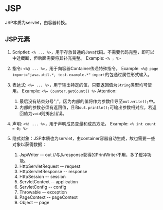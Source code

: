 # JSP
JSP本质为servlet，由容器转换。

## JSP元素
1. Scriptlet: `<% ... %>`，用于存放普通的Java代码。不需要代码完整，即可以中途截断，但后面需要将其补充完整。
   Example: `<% ; %>`

2. 指令: `<%@ ... %>`，用于向容器Container传递特殊指令。
   Example: `<%@ page import="java.util.*, test.example.*"`
   `import`的包通过属性形式输入。

3. 表达式: `<%= ... %>`，用于输出特定的值，只要返回值为`String`类型均可使用。
   Example: `<%= Counter.getCount() %>`
   Attention: 
    1. 最后没有结束分号";"，因为内部的值将作为参数传导至`out.write();`中。
    2. 内部的参数必须有返回值，且和`out.println();`可输出参数相对应。若返回值为`void`则掷出错误。

4. 声明: `<%! ... %>`，用于声明成员变量和成员方法。
   Example: `<% int count = 0; %>`

5. 隐式对象：JSP本质也为servlet，由container容器自动生成，故也需要一些对象以获得数据：
	1. JspWriter -- out //与从response获得的PrintWriter不用，多了缓冲功能。
	2. HttpServletRequest -- request
	3. HttpServletResponse -- response
	4. HttpSession -- session
	5. ServletContext -- application
	6. ServletConfig -- config
	7. Throwable -- exception
	8. PageContext -- pageContext
	9. Object -- page



